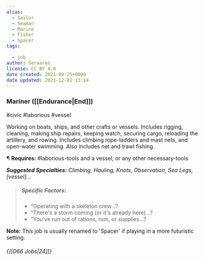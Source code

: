 ```yaml
---
alias:
  - Sailor
  - Seaman
  - Marine
  - Fisher
  - Spacer
tags:

  - job
author: Seraaron
license: CC BY 4.0
date created: 2021-09-25+0000
date updated: 2021-12-01 13:14
---
```


### Mariner ([[Endurance|End]])

#civic #laborious #vessel

Working on boats, ships, and other crafts or vessels. Includes rigging, cleaning, making ship repairs, keeping watch, securing cargo, reloading the artillery, and rowing. Includes climbing rope-ladders and mast nets, and open-water swimming. Also includes net and trawl fishing.

¶ **Requires:** #laborious-tools and a vessel, or any other necessary-tools

_**Suggested Specialties:** Climbing, Hauling, Knots, Observation, Sea Legs, [vessel]..._

> ##### Specific Factors:
>
> - “Operating with a skeleton crew...?
> - “There's a storm coming (or it's already here)...?
> - “You've run out of rations, rum, or supplies...?

**Note:** This job is usually renamed to 'Spacer' if playing in a more futuristic setting.

###### {[[D66 Jobs|24]]}
